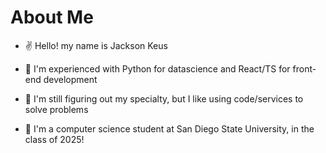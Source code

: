 # About Me

- ✌️ Hello! my name is Jackson Keus

- 📡 I'm experienced with Python for datascience and React/TS for front-end development

- 🐛 I'm still figuring out my specialty, but I like using code/services to solve problems

- 🎢 I'm a computer science student at San Diego State University, in the class of 2025!



